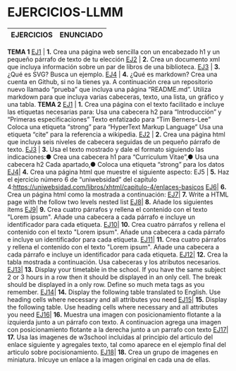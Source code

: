 # EJERCICIOS-LLMM
EJERCICIOS | ENUNCIADO
------------ | -------------
**TEMA 1**
[EJ1](https://github.com/Manuelreyes197/EJERCICIOS-LLMM/blob/master/TEMA%201/T1-Ejercicio%201.html) | **1.** Crea una página web sencilla con un encabezado h1 y un pequeño párrafo de texto de tu elección
[EJ2](https://github.com/Manuelreyes197/EJERCICIOS-LLMM/blob/master/TEMA%201/T1-Ejercicio%202.xml) | **2.** Crea un documento xml que incluya información sobre un par de libros de una biblioteca.
[EJ3](https://github.com/Manuelreyes197/EJERCICIOS-LLMM/blob/master/TEMA%201/T1-Ejercicio%203.html) | **3.** ¿Qué es SVG? Busca un ejemplo.
[EJ4](https://github.com/Manuelreyes197/EJERCICIOS-LLMM/blob/master/TEMA%201/T1-Ejercicio%204.md) | **4.** ¿Qué es markdown? Crea una cuenta en Github, si no la tienes ya. A continuación crea un repositorio nuevo llamado “prueba” que incluya una página “README.md”. Utiliza markdown para que incluya varias cabeceras, texto, una lista, un gráfico y una tabla. 
**TEMA 2**
[EJ1](https://github.com/Manuelreyes197/EJERCICIOS-LLMM/blob/master/TEMA%202/T2-Ejercicio%201.html) | **1.** Crea una página con el texto facilitado e incluye las etiquetas necesarias para: Usa una cabecera h2 para “Introducción” y “Primeras especificaciones” Texto enfatizado para “Tim Berners-Lee” Coloca una etiqueta “strong” para “HyperText Markup Language”  Usa una etiqueta “cite” para la referencia a wikipedia.
[EJ2](https://github.com/Manuelreyes197/EJERCICIOS-LLMM/blob/master/TEMA%202/T2-Ejercicio%202.html) | **2.** Crea una página html que incluya seis niveles de cabecera seguidas de un pequeño párrafo de texto.
[EJ3](https://github.com/Manuelreyes197/EJERCICIOS-LLMM/blob/master/TEMA%202/T2-Ejercicio%203.html) | **3.** Usa el texto mostrado y dale el formato siguiendo las indicaciones:● Crea una cabecera h1 para “Curriculum Vitae”,● Usa una cabecera h2 Cada apartado,● Coloca una etiqueta “strong” para los datos
[EJ4](https://github.com/Manuelreyes197/EJERCICIOS-LLMM/blob/master/TEMA%202/T2-Ejercicio%204.html)| **4.** Crea una página html que muestre el siguiente aspecto:
EJ5 | **5.** Haz el ejercicio número 6 de “uniwebsidad” del  capítulo 4:https://uniwebsidad.com/libros/xhtml/capitulo-4/enlaces-basicos
[EJ6](https://github.com/Manuelreyes197/EJERCICIOS-LLMM/blob/master/TEMA%202/T2-Ejercicio%206.html)| **6.** Crea un página html como la mostrada a continuación:
[EJ7](https://github.com/Manuelreyes197/EJERCICIOS-LLMM/blob/master/TEMA%202/T2-Ejercicio%207.html)| **7.** Write a HTML page with the follow two levels nested list
[EJ8](https://github.com/Manuelreyes197/EJERCICIOS-LLMM/blob/master/TEMA%202/T2-Ejercicio%208.html)| **8.** Añade los siguientes ítems
[EJ9](https://github.com/Manuelreyes197/EJERCICIOS-LLMM/blob/master/TEMA%202/T2-Ejercicio%209.html)| **9.** Crea cuatro párrafos y rellena el contenido con el texto "Lorem ipsum". Añade una cabecera a cada párrafo e incluye un identificador para cada etiqueta.
[EJ10](https://github.com/Manuelreyes197/EJERCICIOS-LLMM/tree/master/TEMA%202/T2-Ejercicio%2010)| **10.** Crea cuatro párrafos y rellena el contenido con el texto "Lorem ipsum". Añade una cabecera a cada párrafo e incluye un identificador para cada etiqueta.
[EJ11](https://github.com/Manuelreyes197/EJERCICIOS-LLMM/tree/master/TEMA%202/T2-Ejercicio%2011)| **11.** Crea cuatro párrafos y rellena el contenido con el texto "Lorem ipsum". Añade una cabecera a cada párrafo e incluye un identificador para cada etiqueta.
[EJ12](https://github.com/Manuelreyes197/EJERCICIOS-LLMM/blob/master/TEMA%202/T2-Ejercicio%2012.html)| **12.** Crea la tabla mostrada a continuación. Usa cabeceras y los atributos necesarios.
[EJ13](https://github.com/Manuelreyes197/EJERCICIOS-LLMM/blob/master/TEMA%202/T2-Ejercicio%2013.html)| **13.** Display your timetable in the school. If you have the same subject 2 or 3 hours in a row then it should be displayed in an only cell. The break should be displayed in a only row. Define so much meta tags as you remember.
[EJ14](https://github.com/Manuelreyes197/EJERCICIOS-LLMM/tree/master/TEMA%202/T2-Ejercicio%2014)| **14.** Display the following table translated to English. Use heading cells where necessary and all attributes you need
[EJ15](https://github.com/Manuelreyes197/EJERCICIOS-LLMM/tree/master/TEMA%202/T2-Ejercicio%2015)| **15.** Display the following table. Use heading cells where necessary and all attributes you need
[EJ16](https://github.com/Manuelreyes197/EJERCICIOS-LLMM/tree/master/TEMA%202/T2-Ejercicio%2016)| **16.** Muestra una imagen con posicionamiento flotante a la izquierda junto a un párrafo con texto. A continuacion agrega una imagen con posicionamiento flotante a la derecha junto a un parrafo con texto
[EJ17](https://github.com/Manuelreyes197/EJERCICIOS-LLMM/tree/master/TEMA%202/T2-Ejercicio%2017)| **17.** Usa las imagenes de w3school incluidas al principio del articulo del enlace siguiente y agregales texto, tal como aparece en el ejemplo final del articulo sobre pocisionamiento.
[EJ18]()| **18.** Crea un grupo de imagenes en miniatura. Inlcuye un enlace a la imagen original en cada una de ellas.
